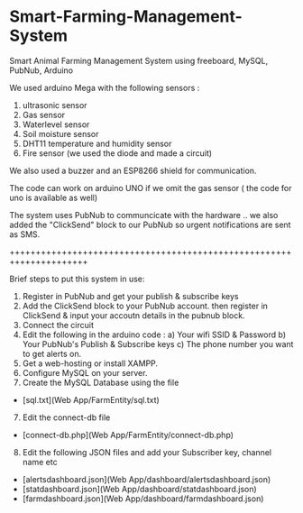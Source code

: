 # Smart-Farming-Management-System
Smart Animal Farming Management System using freeboard, MySQL, PubNub, Arduino 

We used arduino Mega with the following sensors : 
1) ultrasonic sensor
2) Gas sensor
3) Waterlevel sensor
4) Soil moisture sensor
5) DHT11 temperature and humidity sensor
6) Fire sensor (we used the diode and made a circuit)

We also used a buzzer and an ESP8266 shield for communication. 

The code can work on arduino UNO if we omit the gas sensor ( the code for uno is available as well) 

The system uses PubNub to communcicate with the hardware .. we also added the "ClickSend" block to our PubNub so urgent notifications are sent as SMS.

+++++++++++++++++++++++++++++++++++++++++++++++++++++++++++++++++++++

Brief steps to put this system in use:
1) Register in PubNub and get your publish & subscribe keys
2) Add the ClickSend block to your PubNub account. then register in ClickSend & input your accoutn details in the pubnub block.
3) Connect the circuit 
4) Edit the following in the arduino code : 
        a) Your wifi SSID & Password
        b) Your PubNub's Publish & Subscribe keys
        c) The phone number you want to get alerts on.
5) Get a web-hosting or install XAMPP. 
6) Configure MySQL on your server.
6) Create the MySQL Database using the file 
  - [sql.txt](Web App/FarmEntity/sql.txt)
7) Edit the connect-db file
  - [connect-db.php](Web App/FarmEntity/connect-db.php)
8) Edit the following JSON files and add your Subscriber key, channel name etc
  - [alertsdashboard.json](Web App/dashboard/alertsdashboard.json)
  - [statdashboard.json](Web App/dashboard/statdashboard.json)
  - [farmdashboard.json](Web App/dashboard/farmdashboard.json)
  
  
